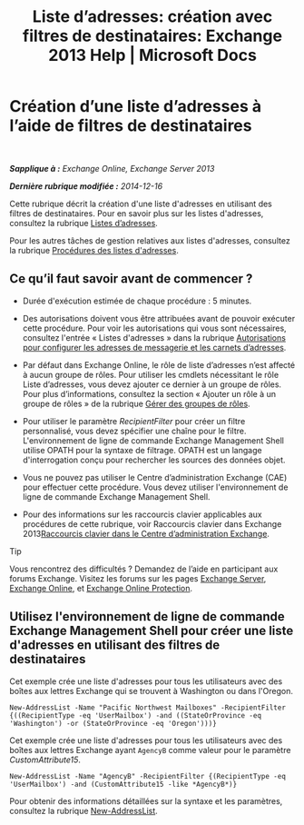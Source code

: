 ﻿---
title: 'Liste d’adresses: création avec filtres de destinataires: Exchange 2013 Help | Microsoft Docs'
TOCTitle: Création d’une liste d’adresses à l’aide de filtres de destinataires
ms:assetid: 8eabea64-97c6-40af-b61c-9b6a125cbdf1
ms:mtpsurl: https://technet.microsoft.com/fr-fr/library/Bb123718(v=EXCHG.150)
ms:contentKeyID: 50478685
ms.date: 05/23/2018
mtps_version: v=EXCHG.150
ms.translationtype: MT
---

# Création d’une liste d’adresses à l’aide de filtres de destinataires

 

_**Sapplique à :** Exchange Online, Exchange Server 2013_

_**Dernière rubrique modifiée :** 2014-12-16_

Cette rubrique décrit la création d'une liste d'adresses en utilisant des filtres de destinataires. Pour en savoir plus sur les listes d'adresses, consultez la rubrique [Listes d’adresses](address-lists-exchange-2013-help.md).

Pour les autres tâches de gestion relatives aux listes d'adresses, consultez la rubrique [Procédures des listes d'adresses](address-list-procedures-exchange-2013-help.md).

## Ce qu’il faut savoir avant de commencer ?

  - Durée d'exécution estimée de chaque procédure : 5 minutes.

  - Des autorisations doivent vous être attribuées avant de pouvoir exécuter cette procédure. Pour voir les autorisations qui vous sont nécessaires, consultez l'entrée « Listes d'adresses » dans la rubrique [Autorisations pour configurer les adresses de messagerie et les carnets d’adresses](email-address-and-address-book-permissions-exchange-2013-help.md).

  - Par défaut dans Exchange Online, le rôle de liste d’adresses n’est affecté à aucun groupe de rôles. Pour utiliser les cmdlets nécessitant le rôle Liste d’adresses, vous devez ajouter ce dernier à un groupe de rôles. Pour plus d’informations, consultez la section « Ajouter un rôle à un groupe de rôles » de la rubrique [Gérer des groupes de rôles](manage-role-groups-exchange-2013-help.md).

  - Pour utiliser le paramètre *RecipientFilter* pour créer un filtre personnalisé, vous devez spécifier une chaîne pour le filtre. L'environnement de ligne de commande Exchange Management Shell utilise OPATH pour la syntaxe de filtrage. OPATH est un langage d'interrogation conçu pour rechercher les sources des données objet.

  - Vous ne pouvez pas utiliser le Centre d’administration Exchange (CAE) pour effectuer cette procédure. Vous devez utiliser l'environnement de ligne de commande Exchange Management Shell.

  - Pour des informations sur les raccourcis clavier applicables aux procédures de cette rubrique, voir Raccourcis clavier dans Exchange 2013[Raccourcis clavier dans le Centre d’administration Exchange](keyboard-shortcuts-in-the-exchange-admin-center-exchange-online-protection-help.md).

> [!TIP]
> Vous rencontrez des difficultés ? Demandez de l’aide en participant aux forums Exchange. Visitez les forums sur les pages <a href="https://go.microsoft.com/fwlink/p/?linkid=60612">Exchange Server</a>, <a href="https://go.microsoft.com/fwlink/p/?linkid=267542">Exchange Online</a>, et <a href="https://go.microsoft.com/fwlink/p/?linkid=285351">Exchange Online Protection</a>.


## Utilisez l'environnement de ligne de commande Exchange Management Shell pour créer une liste d'adresses en utilisant des filtres de destinataires

Cet exemple crée une liste d'adresses pour tous les utilisateurs avec des boîtes aux lettres Exchange qui se trouvent à Washington ou dans l'Oregon.

    New-AddressList -Name "Pacific Northwest Mailboxes" -RecipientFilter {((RecipientType -eq 'UserMailbox') -and ((StateOrProvince -eq 'Washington') -or (StateOrProvince -eq 'Oregon')))}

Cet exemple crée une liste d'adresses pour tous les utilisateurs avec des boîtes aux lettres Exchange ayant `AgencyB` comme valeur pour le paramètre *CustomAttribute15*.

    New-AddressList -Name "AgencyB" -RecipientFilter {(RecipientType -eq 'UserMailbox') -and (CustomAttribute15 -like *AgencyB*)}

Pour obtenir des informations détaillées sur la syntaxe et les paramètres, consultez la rubrique [New-AddressList](https://technet.microsoft.com/fr-fr/library/aa996912\(v=exchg.150\)).

